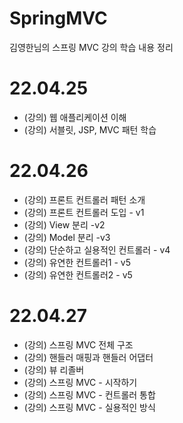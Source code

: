 # SpringMVC
김영한님의 스프링 MVC 강의 학습 내용 정리

# 22.04.25
 - (강의) 웹 애플리케이션 이해
 - (강의) 서블릿, JSP, MVC 패턴 학습

# 22.04.26
 - (강의) 프론트 컨트롤러 패턴 소개
 - (강의) 프론트 컨트롤러 도입 - v1
 - (강의) View 분리 -v2
 - (강의) Model 분리 -v3
 - (강의) 단순하고 실용적인 컨트롤러 - v4
 - (강의) 유연한 컨트롤러1 - v5
 - (강의) 유연한 컨트롤러2 - v5

# 22.04.27
 - (강의) 스프링 MVC 전체 구조
 - (강의) 핸들러 매핑과 핸들러 어댑터
 - (강의) 뷰 리졸버
 - (강의) 스프링 MVC - 시작하기
 - (강의) 스프링 MVC - 컨트롤러 통합
 - (강의) 스프링 MVC - 실용적인 방식
